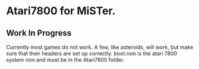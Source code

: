 # Atari7800 for MiSTer.

## Work In Progress
Currently most games do not work. A few, like asteroids, will work, but make sure that their headers are set up correctly. boot.rom is the atari 7800 system rom and must be in the Atari7800 folder.


